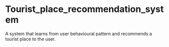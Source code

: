 # Tourist_place_recommendation_system
A system that learns from user behavioural pattern and recommends a tourist place to the user.
